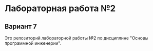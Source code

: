 # Лабораторная работа №2
## Вариант 7
Это репозиторий лабораторной работы №2 по дисциплине "Основы программной инженерии".
